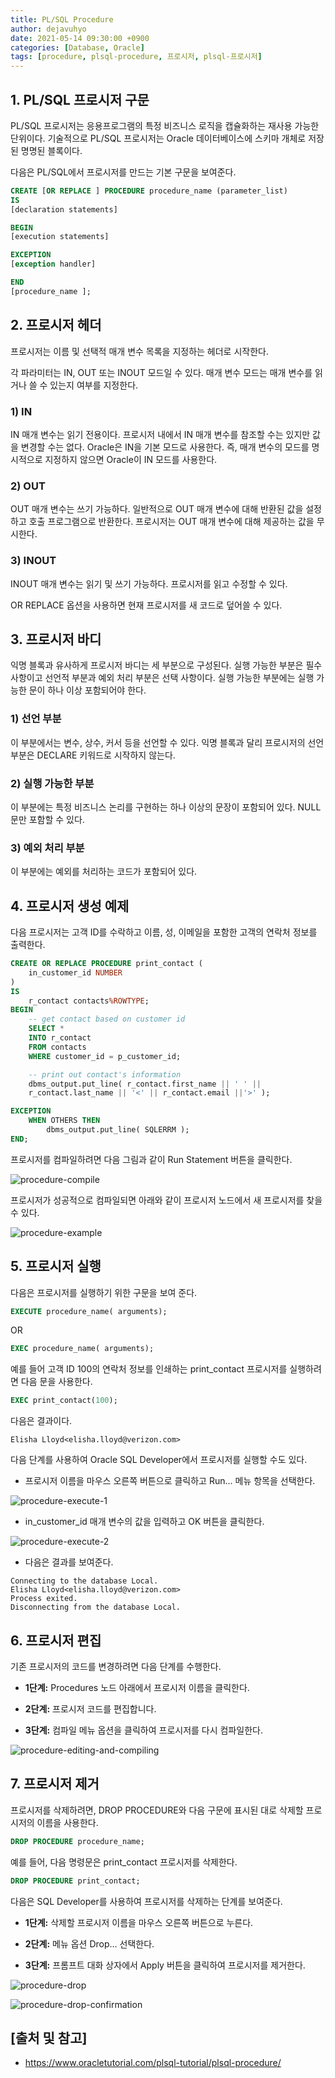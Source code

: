 ```yaml
---
title: PL/SQL Procedure
author: dejavuhyo
date: 2021-05-14 09:30:00 +0900
categories: [Database, Oracle]
tags: [procedure, plsql-procedure, 프로시저, plsql-프로시저]
---
```


## 1. PL/SQL 프로시저 구문
PL/SQL 프로시저는 응용프로그램의 특정 비즈니스 로직을 캡슐화하는 재사용 가능한 단위이다. 기술적으로 PL/SQL 프로시저는 Oracle 데이터베이스에 스키마 개체로 저장된 명명된 블록이다.

다음은 PL/SQL에서 프로시저를 만드는 기본 구문을 보여준다.

```sql
CREATE [OR REPLACE ] PROCEDURE procedure_name (parameter_list)
IS
[declaration statements]

BEGIN
[execution statements]

EXCEPTION
[exception handler]

END
[procedure_name ];
```

## 2. 프로시저 헤더
프로시저는 이름 및 선택적 매개 변수 목록을 지정하는 헤더로 시작한다.

각 파라미터는 IN, OUT 또는 INOUT 모드일 수 있다. 매개 변수 모드는 매개 변수를 읽거나 쓸 수 있는지 여부를 지정한다.

### 1) IN
IN 매개 변수는 읽기 전용이다. 프로시저 내에서 IN 매개 변수를 참조할 수는 있지만 값을 변경할 수는 없다. Oracle은 IN을 기본 모드로 사용한다. 즉, 매개 변수의 모드를 명시적으로 지정하지 않으면 Oracle이 IN 모드를 사용한다.

### 2) OUT
OUT 매개 변수는 쓰기 가능하다. 일반적으로 OUT 매개 변수에 대해 반환된 값을 설정하고 호출 프로그램으로 반환한다. 프로시저는 OUT 매개 변수에 대해 제공하는 값을 무시한다.

### 3) INOUT
INOUT 매개 변수는 읽기 및 쓰기 가능하다. 프로시저를 읽고 수정할 수 있다.

OR REPLACE 옵션을 사용하면 현재 프로시저를 새 코드로 덮어쓸 수 있다.

## 3. 프로시저 바디
익명 블록과 유사하게 프로시저 바디는 세 부분으로 구성된다. 실행 가능한 부분은 필수 사항이고 선언적 부분과 예외 처리 부분은 선택 사항이다. 실행 가능한 부분에는 실행 가능한 문이 하나 이상 포함되어야 한다.

### 1) 선언 부분
이 부분에서는 변수, 상수, 커서 등을 선언할 수 있다. 익명 블록과 달리 프로시저의 선언 부분은 DECLARE 키워드로 시작하지 않는다.

### 2) 실행 가능한 부분
이 부분에는 특정 비즈니스 논리를 구현하는 하나 이상의 문장이 포함되어 있다. NULL 문만 포함할 수 있다.

### 3) 예외 처리 부분
이 부분에는 예외를 처리하는 코드가 포함되어 있다.

## 4. 프로시저 생성 예제
다음 프로시저는 고객 ID를 수락하고 이름, 성, 이메일을 포함한 고객의 연락처 정보를 출력한다.

```sql
CREATE OR REPLACE PROCEDURE print_contact (
    in_customer_id NUMBER
)
IS
    r_contact contacts%ROWTYPE;
BEGIN
    -- get contact based on customer id
    SELECT *
    INTO r_contact
    FROM contacts
    WHERE customer_id = p_customer_id;

    -- print out contact's information
    dbms_output.put_line( r_contact.first_name || ' ' ||
    r_contact.last_name || '<' || r_contact.email ||'>' );

EXCEPTION
    WHEN OTHERS THEN
        dbms_output.put_line( SQLERRM );
END;
```

프로시저를 컴파일하려면 다음 그림과 같이 Run Statement 버튼을 클릭한다.

![procedure-compile](/assets/img/2021-05-14-plsql-procedure/procedure-compile.png)

프로시저가 성공적으로 컴파일되면 아래와 같이 프로시저 노드에서 새 프로시저를 찾을 수 있다.

![procedure-example](/assets/img/2021-05-14-plsql-procedure/procedure-example.png)

## 5. 프로시저 실행
다음은 프로시저를 실행하기 위한 구문을 보여 준다.

```sql
EXECUTE procedure_name( arguments);
```

OR

```sql
EXEC procedure_name( arguments);
```

예를 들어 고객 ID 100의 연락처 정보를 인쇄하는 print_contact 프로시저를 실행하려면 다음 문을 사용한다.

```sql
EXEC print_contact(100);
```

다음은 결과이다.

```text
Elisha Lloyd<elisha.lloyd@verizon.com>
```

다음 단계를 사용하여 Oracle SQL Developer에서 프로시저를 실행할 수도 있다.

* 프로시저 이름을 마우스 오른쪽 버튼으로 클릭하고 Run... 메뉴 항목을 선택한다.

![procedure-execute-1](/assets/img/2021-05-14-plsql-procedure/procedure-execute-1.png)

* in_customer_id 매개 변수의 값을 입력하고 OK 버튼을 클릭한다.

![procedure-execute-2](/assets/img/2021-05-14-plsql-procedure/procedure-execute-2.png)

* 다음은 결과를 보여준다.

```text
Connecting to the database Local.
Elisha Lloyd<elisha.lloyd@verizon.com>
Process exited.
Disconnecting from the database Local.
```

## 6. 프로시저 편집
기존 프로시저의 코드를 변경하려면 다음 단계를 수행한다.

* __1단계:__ Procedures 노드 아래에서 프로시저 이름을 클릭한다.

* __2단계:__ 프로시저 코드를 편집합니다.

* __3단계:__ 컴파일 메뉴 옵션을 클릭하여 프로시저를 다시 컴파일한다.

![procedure-editing-and-compiling](/assets/img/2021-05-14-plsql-procedure/procedure-editing-and-compiling.png)

## 7. 프로시저 제거
프로시저를 삭제하려면, DROP PROCEDURE와 다음 구문에 표시된 대로 삭제할 프로시저의 이름을 사용한다.

```sql
DROP PROCEDURE procedure_name;
```

예를 들어, 다음 명령문은 print_contact 프로시저를 삭제한다.

```sql
DROP PROCEDURE print_contact;
```

다음은 SQL Developer를 사용하여 프로시저를 삭제하는 단계를 보여준다.

* __1단계:__ 삭제할 프로시저 이름을 마우스 오른쪽 버튼으로 누른다.

* __2단계:__ 메뉴 옵션 Drop… 선택한다.

* __3단계:__ 프롬프트 대화 상자에서 Apply 버튼을 클릭하여 프로시저를 제거한다.

![procedure-drop](/assets/img/2021-05-14-plsql-procedure/procedure-drop.png)

![procedure-drop-confirmation](/assets/img/2021-05-14-plsql-procedure/procedure-drop-confirmation.png)

## [출처 및 참고]
* <https://www.oracletutorial.com/plsql-tutorial/plsql-procedure/>